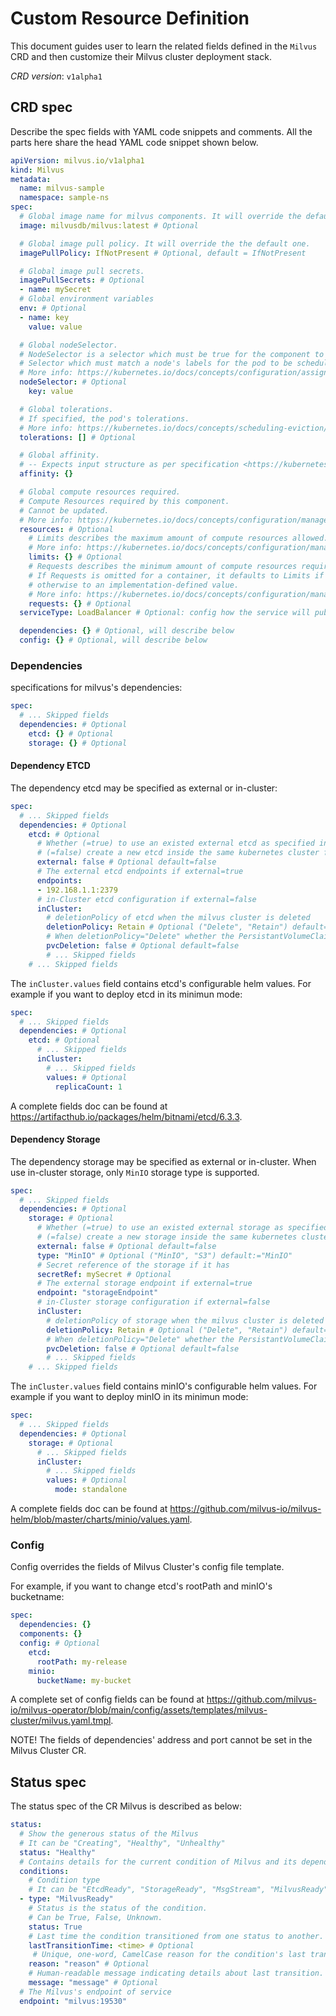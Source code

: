 # Custom Resource Definition
This document guides user to learn the related fields defined in the `Milvus` CRD and then customize their Milvus cluster deployment stack.

*CRD version*: `v1alpha1`

## CRD spec
Describe the spec fields with YAML code snippets and comments. All the parts here share the head YAML code snippet shown below.

``` yaml
apiVersion: milvus.io/v1alpha1
kind: Milvus
metadata:
  name: milvus-sample
  namespace: sample-ns
spec:
  # Global image name for milvus components. It will override the default one. Default is determined by operator version
  image: milvusdb/milvus:latest # Optional

  # Global image pull policy. It will override the the default one.
  imagePullPolicy: IfNotPresent # Optional, default = IfNotPresent

  # Global image pull secrets.
  imagePullSecrets: # Optional
  - name: mySecret
  # Global environment variables
  env: # Optional
  - name: key
    value: value

  # Global nodeSelector.
  # NodeSelector is a selector which must be true for the component to fit on a node.
  # Selector which must match a node's labels for the pod to be scheduled on that node.
  # More info: https://kubernetes.io/docs/concepts/configuration/assign-pod-node/
  nodeSelector: # Optional
    key: value

  # Global tolerations.
  # If specified, the pod's tolerations.
  # More info: https://kubernetes.io/docs/concepts/scheduling-eviction/taint-and-toleration/
  tolerations: [] # Optional

  # Global affinity.
  # -- Expects input structure as per specification <https://kubernetes.io/docs/reference/generated/kubernetes-api/v1.18/#affinity-v1-core>
  affinity: {}

  # Global compute resources required.
  # Compute Resources required by this component.
  # Cannot be updated.
  # More info: https://kubernetes.io/docs/concepts/configuration/manage-compute-resources-container/
  resources: # Optional
    # Limits describes the maximum amount of compute resources allowed.
    # More info: https://kubernetes.io/docs/concepts/configuration/manage-compute-resources-container/
    limits: {} # Optional
    # Requests describes the minimum amount of compute resources required.
    # If Requests is omitted for a container, it defaults to Limits if that is explicitly specified,
    # otherwise to an implementation-defined value.
    # More info: https://kubernetes.io/docs/concepts/configuration/manage-compute-resources-container/
    requests: {} # Optional
  serviceType: LoadBalancer # Optional: config how the service will publish, default as ClusterIP, see https://kubernetes.io/docs/concepts/services-networking/service/#publishing-services-service-types

  dependencies: {} # Optional, will describe below
  config: {} # Optional, will describe below
```

### Dependencies
specifications for milvus's dependencies:
``` yaml
spec:
  # ... Skipped fields
  dependencies: # Optional
    etcd: {} # Optional
    storage: {} # Optional
```

#### Dependency ETCD
The dependency etcd may be specified as external or in-cluster:
``` yaml
spec:
  # ... Skipped fields
  dependencies: # Optional
    etcd: # Optional
      # Whether (=true) to use an existed external etcd as specified in the field endpoints or 
      # (=false) create a new etcd inside the same kubernetes cluster for milvus.
      external: false # Optional default=false
      # The external etcd endpoints if external=true
      endpoints:
      - 192.168.1.1:2379
      # in-Cluster etcd configuration if external=false
      inCluster: 
        # deletionPolicy of etcd when the milvus cluster is deleted
        deletionPolicy: Retain # Optional ("Delete", "Retain") default="Retain"
        # When deletionPolicy="Delete" whether the PersistantVolumeClaim shoud be deleted when the etcd is deleted
        pvcDeletion: false # Optional default=false
        # ... Skipped fields
    # ... Skipped fields
```

The `inCluster.values` field contains etcd's configurable helm values. For example if you want to deploy etcd in its minimun mode:

``` yaml
spec:
  # ... Skipped fields
  dependencies: # Optional
    etcd: # Optional
      # ... Skipped fields
      inCluster:
        # ... Skipped fields
        values: # Optional
          replicaCount: 1
```

A complete fields doc can be found at https://artifacthub.io/packages/helm/bitnami/etcd/6.3.3.


#### Dependency Storage
The dependency storage may be specified as external or in-cluster. When use in-cluster storage, only `MinIO` storage type is supported.
``` yaml
spec:
  # ... Skipped fields
  dependencies: # Optional
    storage: # Optional
      # Whether (=true) to use an existed external storage as specified in the field endpoints or 
      # (=false) create a new storage inside the same kubernetes cluster for milvus.
      external: false # Optional default=false
      type: "MinIO" # Optional ("MinIO", "S3") default:="MinIO"
      # Secret reference of the storage if it has
      secretRef: mySecret # Optional
      # The external storage endpoint if external=true
      endpoint: "storageEndpoint"
      # in-Cluster storage configuration if external=false
      inCluster: 
        # deletionPolicy of storage when the milvus cluster is deleted
        deletionPolicy: Retain # Optional ("Delete", "Retain") default="Retain"
        # When deletionPolicy="Delete" whether the PersistantVolumeClaim shoud be deleted when the storage is deleted
        pvcDeletion: false # Optional default=false
        # ... Skipped fields
    # ... Skipped fields
```

The `inCluster.values` field contains minIO's configurable helm values. For example if you want to deploy minIO in its minimun mode:

``` yaml
spec:
  # ... Skipped fields
  dependencies: # Optional
    storage: # Optional
      # ... Skipped fields
      inCluster:
        # ... Skipped fields
        values: # Optional
          mode: standalone
```

A complete fields doc can be found at https://github.com/milvus-io/milvus-helm/blob/master/charts/minio/values.yaml.


### Config
Config overrides the fields of Milvus Cluster's config file template. 

For example, if you want to change etcd's rootPath and minIO's bucketname:

``` yaml
spec:
  dependencies: {}
  components: {}
  config: # Optional
    etcd:
      rootPath: my-release
    minio:
      bucketName: my-bucket
```

A complete set of config fields can be found at https://github.com/milvus-io/milvus-operator/blob/main/config/assets/templates/milvus-cluster/milvus.yaml.tmpl. 

NOTE! The fields of dependencies' address and port cannot be set in the Milvus Cluster CR.

## Status spec
The status spec of the CR Milvus is described as below:
``` yaml
status:
  # Show the generous status of the Milvus
  # It can be "Creating", "Healthy", "Unhealthy"
  status: "Healthy"
  # Contains details for the current condition of Milvus and its dependency
  conditions: 
    # Condition type
    # It can be "EtcdReady", "StorageReady", "MsgStream", "MilvusReady"
  - type: "MilvusReady" 
    # Status is the status of the condition.
    # Can be True, False, Unknown.
    status: True
    # Last time the condition transitioned from one status to another.
    lastTransitionTime: <time> # Optional
     # Unique, one-word, CamelCase reason for the condition's last transition.
    reason: "reason" # Optional
    # Human-readable message indicating details about last transition.
    message: "message" # Optional
  # The Milvus's endpoint of service
  endpoint: "milvus:19530"
```